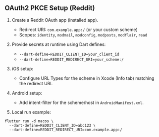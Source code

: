 ## OAuth2 PKCE Setup (Reddit)

1. Create a Reddit OAuth app (installed app).
   - Redirect URI: `com.example.app:/` (or your custom scheme)
   - Scopes: `identity`, `modmail`, `modconfig`, `modposts`, `modflair`, `read`

2. Provide secrets at runtime using Dart defines:
   - `--dart-define=REDDIT_CLIENT_ID=your_client_id`
   - `--dart-define=REDDIT_REDIRECT_URI=your_scheme:/`

3. iOS setup:
   - Configure URL Types for the scheme in Xcode (Info tab) matching the redirect URI.

4. Android setup:
   - Add intent-filter for the scheme/host in `AndroidManifest.xml`.

5. Local run example:
```
flutter run -d macos \
  --dart-define=REDDIT_CLIENT_ID=abc123 \
  --dart-define=REDDIT_REDIRECT_URI=com.example.app:/
```

